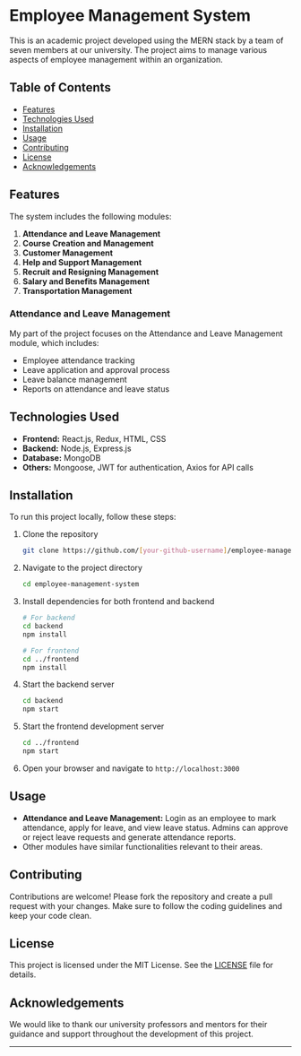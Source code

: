 # Employee Management System

This is an academic project developed using the MERN stack by a team of seven members at our university. The project aims to manage various aspects of employee management within an organization.

## Table of Contents
- [Features](#features)
- [Technologies Used](#technologies-used)
- [Installation](#installation)
- [Usage](#usage)
- [Contributing](#contributing)
- [License](#license)
- [Acknowledgements](#acknowledgements)

## Features

The system includes the following modules:

1. **Attendance and Leave Management**
2. **Course Creation and Management**
3. **Customer Management**
4. **Help and Support Management**
5. **Recruit and Resigning Management**
6. **Salary and Benefits Management**
7. **Transportation Management**

### Attendance and Leave Management

My part of the project focuses on the Attendance and Leave Management module, which includes:

- Employee attendance tracking
- Leave application and approval process
- Leave balance management
- Reports on attendance and leave status

## Technologies Used

- **Frontend:** React.js, Redux, HTML, CSS
- **Backend:** Node.js, Express.js
- **Database:** MongoDB
- **Others:** Mongoose, JWT for authentication, Axios for API calls

## Installation

To run this project locally, follow these steps:

1. Clone the repository
    ```bash
    git clone https://github.com/[your-github-username]/employee-management-system.git
    ```

2. Navigate to the project directory
    ```bash
    cd employee-management-system
    ```

3. Install dependencies for both frontend and backend
    ```bash
    # For backend
    cd backend
    npm install

    # For frontend
    cd ../frontend
    npm install
    ```

4. Start the backend server
    ```bash
    cd backend
    npm start
    ```

5. Start the frontend development server
    ```bash
    cd ../frontend
    npm start
    ```

6. Open your browser and navigate to `http://localhost:3000`

## Usage

- **Attendance and Leave Management:** Login as an employee to mark attendance, apply for leave, and view leave status. Admins can approve or reject leave requests and generate attendance reports.
- Other modules have similar functionalities relevant to their areas.

## Contributing

Contributions are welcome! Please fork the repository and create a pull request with your changes. Make sure to follow the coding guidelines and keep your code clean.

## License

This project is licensed under the MIT License. See the [LICENSE](LICENSE) file for details.

## Acknowledgements

We would like to thank our university professors and mentors for their guidance and support throughout the development of this project.

---

 
